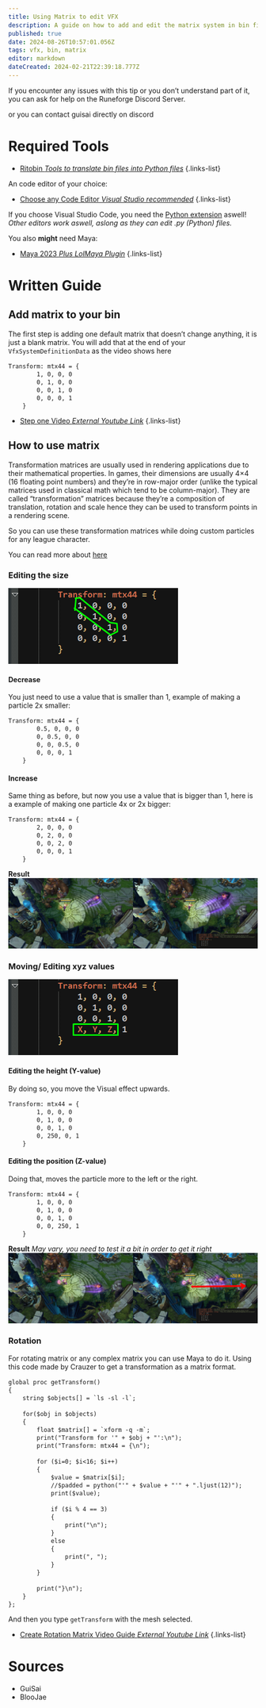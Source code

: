 ```yaml
---
title: Using Matrix to edit VFX
description: A guide on how to add and edit the matrix system in bin files.
published: true
date: 2024-08-26T10:57:01.056Z
tags: vfx, bin, matrix
editor: markdown
dateCreated: 2024-02-21T22:39:18.777Z
---
```


If you encounter any issues with this tip or you don’t understand part of it, you can ask for help on the Runeforge Discord Server.

or you can contact guisai directly on discord

# Required Tools
- [Ritobin *Tools to translate bin files into Python files*](/core-guides/tools/rito-bin)
{.links-list}

An code editor of your choice:
- [Choose any Code Editor *Visual Studio recommended*](/core-guides/tools#coding-bin-editing)
{.links-list}

If you choose Visual Studio Code, you need the [Python extension](https://marketplace.visualstudio.com/items?itemName=ms-python.python) aswell!
*Other editors work aswell, aslong as they can edit .py (Python) files.*

You also **might** need Maya:
- [Maya 2023 *Plus LolMaya Plugin*](/core-guides/tools/maya)
{.links-list}

# Written Guide
## Add matrix to your bin
The first step is adding one default matrix that doesn’t change anything, it is just a blank matrix.
You will add that at the end of your `VfxSystemDefinitionData` as the video shows here
```
Transform: mtx44 = {
        1, 0, 0, 0
        0, 1, 0, 0
        0, 0, 1, 0
        0, 0, 0, 1
    }
```

- [Step one Video *External Youtube Link*](https://www.youtube.com/watch?v=VZ1L7Y_78-8)
{.links-list}

## How to use matrix
Transformation matrices are usually used in rendering applications due  to their mathematical properties. In games, their dimensions are usually  4×4 (16 floating point numbers) and they’re in row-major order (unlike  the typical matrices used in classical math which tend to be  column-major). They are called “transformation” matrices because they’re  a composition of translation, rotation and scale hence they can be used  to transform points in a rendering scene.

So you can use these transformation matrices while doing custom particles for any league character.

You can read more about [here](https://gamedev.stackexchange.com/questions/68522/what-does-a-matrix-represent)
### Editing the size

![matrixstep1.webp](/user-pictures/vector/general-guides/matrixstep1.webp)

#### Decrease
You just need to use a value that is smaller than 1, example of making a particle 2x smaller:
```
Transform: mtx44 = {
        0.5, 0, 0, 0
        0, 0.5, 0, 0
        0, 0, 0.5, 0
        0, 0, 0, 1
    }
```
#### Increase
Same thing as before, but now you use a value that is bigger than 1,  here is a example of making one particle 4x or 2x bigger:
```
Transform: mtx44 = {
        2, 0, 0, 0
        0, 2, 0, 0
        0, 0, 2, 0
        0, 0, 0, 1
    }
```
**Result**
![matrix2.webp](/user-pictures/vector/general-guides/matrix2.webp)

### Moving/ Editing xyz values

![matrix3.webp](/user-pictures/vector/general-guides/matrix3.webp)
#### Editing the height (Y-value)
By doing so, you move the Visual effect upwards.
```
Transform: mtx44 = {
        1, 0, 0, 0
        0, 1, 0, 0
        0, 0, 1, 0
        0, 250, 0, 1
    }
```
#### Editing the position (Z-value)
Doing that, moves the particle more to the left or the right.
```
Transform: mtx44 = {
        1, 0, 0, 0
        0, 1, 0, 0
        0, 0, 1, 0
        0, 0, 250, 1
    }
```
**Result**
*May vary, you need to test it a bit in order to get it right*
![matrix4.webp](/user-pictures/vector/general-guides/matrix4.webp)

### Rotation
For rotating matrix or any complex matrix you can use Maya to do it.
Using this code made by Crauzer to get a transformation as a matrix format.
```
global proc getTransform()
{
    string $objects[] = `ls -sl -l`;
    
    for($obj in $objects)
    {
        float $matrix[] = `xform -q -m`;
        print("Transform for '" + $obj + "':\n");
        print("Transform: mtx44 = {\n");
    
        for ($i=0; $i<16; $i++)
        {   
            $value = $matrix[$i];
            //$padded = python("'" + $value + "'" + ".ljust(12)");
            print($value);
            
            if ($i % 4 == 3)
            {
                print("\n");
            }
            else
            {
                print(", ");
            }
        }
        
        print("}\n");
    }
};
```
And then you type `getTransform` with the mesh selected.
- [Create Rotation Matrix Video Guide *External Youtube Link*](https://www.youtube.com/watch?v=VJlGIb_pQ14)
{.links-list}
# Sources

- GuiSai
- BlooJae
